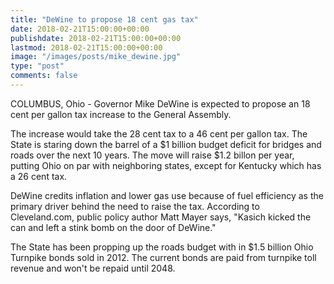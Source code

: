 ```yaml
---
title: "DeWine to propose 18 cent gas tax"
date: 2018-02-21T15:00:00+00:00
publishdate: 2018-02-21T15:00:00+00:00
lastmod: 2018-02-21T15:00:00+00:00
image: "/images/posts/mike_dewine.jpg"
type: "post"
comments: false
---
```

COLUMBUS, Ohio - Governor Mike DeWine is expected to propose an 18 cent per gallon tax increase to the General Assembly.

The increase would take the 28 cent tax to a 46 cent per gallon tax. The State is staring down the barrel of a $1 billion budget deficit for bridges and roads over the next 10 years. The move will raise $1.2 billon per year, putting Ohio on par with neighboring states, except for Kentucky which has a 26 cent tax.

DeWine credits inflation and lower gas use because of fuel efficiency as the primary driver behind the need to raise the tax. According to Cleveland.com, public policy author Matt Mayer says, "Kasich kicked the can and left a stink bomb on the door of DeWine."

The State has been propping up the roads budget with in $1.5 billion Ohio Turnpike bonds sold in 2012. The current bonds are paid from turnpike toll revenue and won't be repaid until 2048. 
